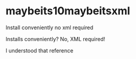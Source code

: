 # maybeits10maybeitsxml
Install conveniently no xml required

Installs conveniently? No, XML required!


I understood that reference
